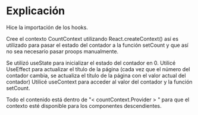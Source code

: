 # Explicación

Hice la importación de los hooks.

Cree el contexto CountContext utilizando React.createContext() así es utilizado para pasar el estado del contador a la función setCount y que así no sea necesario pasar proops manualmente.

Se utilizó useState para inicializar el estado del contador en 0.
Utilicé UseEffect para actualizar el título de la página (cada vez que el número del contador cambia, se actualiza el título de la página con el valor actual del contador)
Utilicé useContext para acceder al valor del contador y la función setCount.

Todo el contenido está dentro de "< countContext.Provider > " para que el contexto esté disponible para los componentes descendientes.